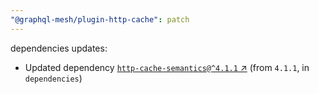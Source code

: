 ```yaml
---
"@graphql-mesh/plugin-http-cache": patch
---
```

dependencies updates:
  - Updated dependency [`http-cache-semantics@^4.1.1` ↗︎](https://www.npmjs.com/package/http-cache-semantics/v/4.1.1) (from `4.1.1`, in `dependencies`)
